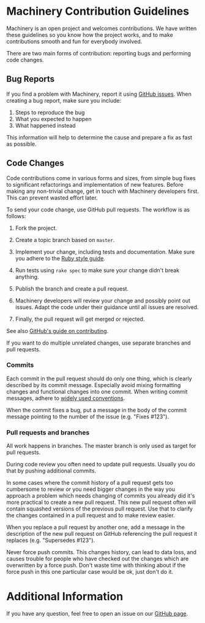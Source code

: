 # Machinery Contribution Guidelines

Machinery is an open project and welcomes contributions. We have written these
guidelines so you know how the project works, and to make contributions smooth
and fun for everybody involved.

There are two main forms of contribution: reporting bugs and performing code
changes.

## Bug Reports

If you find a problem with Machinery, report it using [GitHub
issues](https://github.com/SUSE/machinery/issues/new). When creating a bug
report, make sure you include:

  1. Steps to reproduce the bug
  2. What you expected to happen
  3. What happened instead

This information will help to determine the cause and prepare a fix as fast as
possible.

## Code Changes

Code contributions come in various forms and sizes, from simple bug fixes to
significant refactorings and implementation of new features. Before making any
non-trivial change, get in touch with Machinery developers first. This can
prevent wasted effort later.

To send your code change, use GitHub pull requests. The workflow is as follows:

  1. Fork the project.

  2. Create a topic branch based on `master`.

  3. Implement your change, including tests and documentation.  Make sure you
     adhere to the [Ruby style
     guide](https://github.com/SUSE/style-guides/blob/master/Ruby.md).

  4. Run tests using `rake spec` to make sure your change didn't break anything.

  5. Publish the branch and create a pull request.

  6. Machinery developers will review your change and possibly point out issues.
     Adapt the code under their guidance until all issues are resolved.

  7. Finally, the pull request will get merged or rejected.

See also [GitHub's guide on
contributing](https://help.github.com/articles/fork-a-repo).

If you want to do multiple unrelated changes, use separate branches and pull
requests.

### Commits

Each commit in the pull request should do only one thing, which is clearly
described by its commit message. Especially avoid mixing formatting changes and
functional changes into one commit. When writing commit messages, adhere to
[widely used
conventions](http://tbaggery.com/2008/04/19/a-note-about-git-commit-messages.html).

When the commit fixes a bug, put a message in the body of the commit message
pointing to the number of the issue (e.g. "Fixes #123").

### Pull requests and branches

All work happens in branches. The master branch is only used as target for pull
requests.

During code review you often need to update pull requests. Usually you do that
by pushing additional commits.

In some cases where the commit history of a pull request gets too cumbersome to
review or you need bigger changes in the way you approach a problem which needs
changing of commits you already did it's more practical to create a new pull
request. This new pull request often will contain squashed versions of the
previous pull request. Use that to clarify the changes contained in a pull
request and to make review easier.

When you replace a pull request by another one, add a message in the
description of the new pull request on GitHub referencing the pull request it
replaces (e.g. "Supersedes #123").

Never force push commits. This changes history, can lead to data loss, and
causes trouble for people who have checked out the changes which are overwritten
by a force push. Don't waste time with thinking about if the force push in this
one particular case would be ok, just don't do it.

# Additional Information

If you have any question, feel free to open an issue on our
[GitHub page](https://github.com/SUSE/machinery/issues).
